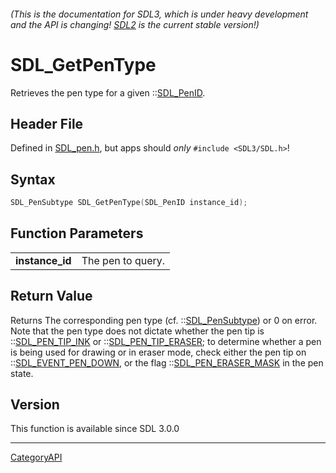 ###### (This is the documentation for SDL3, which is under heavy development and the API is changing! [SDL2](https://wiki.libsdl.org/SDL2/) is the current stable version!)
# SDL_GetPenType

Retrieves the pen type for a given ::[SDL_PenID](SDL_PenID).

## Header File

Defined in [SDL_pen.h](https://github.com/libsdl-org/SDL/blob/main/include/SDL3/SDL_pen.h), but apps should _only_ `#include <SDL3/SDL.h>`!

## Syntax

```c
SDL_PenSubtype SDL_GetPenType(SDL_PenID instance_id);

```

## Function Parameters

|                     |                   |
| ------------------- | ----------------- |
| **instance_id**     | The pen to query. |

## Return Value

Returns The corresponding pen type (cf. ::[SDL_PenSubtype](SDL_PenSubtype))
or 0 on error. Note that the pen type does not dictate whether the pen tip
is ::[SDL_PEN_TIP_INK](SDL_PEN_TIP_INK) or
::[SDL_PEN_TIP_ERASER](SDL_PEN_TIP_ERASER); to determine whether a pen is
being used for drawing or in eraser mode, check either the pen tip on
::[SDL_EVENT_PEN_DOWN](SDL_EVENT_PEN_DOWN), or the flag
::[SDL_PEN_ERASER_MASK](SDL_PEN_ERASER_MASK) in the pen state.

## Version

This function is available since SDL 3.0.0

----
[CategoryAPI](CategoryAPI)

